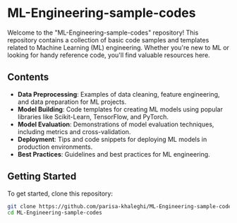 # ML-Engineering-sample-codes

Welcome to the "ML-Engineering-sample-codes" repository! This repository contains a collection of basic code samples and templates related to Machine Learning (ML) engineering. Whether you're new to ML or looking for handy reference code, you'll find valuable resources here.

## Contents

- **Data Preprocessing**: Examples of data cleaning, feature engineering, and data preparation for ML projects.
- **Model Building**: Code templates for creating ML models using popular libraries like Scikit-Learn, TensorFlow, and PyTorch.
- **Model Evaluation**: Demonstrations of model evaluation techniques, including metrics and cross-validation.
- **Deployment**: Tips and code snippets for deploying ML models in production environments.
- **Best Practices**: Guidelines and best practices for ML engineering.

## Getting Started

To get started, clone this repository:

```bash
git clone https://github.com/parisa-khaleghi/ML-Engineering-sample-codes.git
cd ML-Engineering-sample-codes
